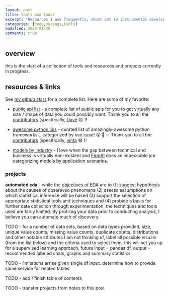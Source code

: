 ```yaml
---
layout: post
title: tools and todos  
excerpt: "Resources I use frequently, shout out to instrumental developers in the community and projects I am currently interested in."
categories: [code,musings,tools]
modified: 2020-01-28
comments: true
---
```

## overview 
this is the start of a collection of tools and resources and projects currently in progress. 

## resources & links 
See [my github stars](https://github.com/xxyjoel?tab=stars) for a complete list. Here are some of my favorite:

* [public api list](https://github.com/public-apis/public-apis) - a complete list of public apis for you to get virtually any size / shape of data you could possibly want. Thank you to all the [contributors](https://github.com/public-apis/public-apis/graphs/contributors) (specifically, [Dave](https://github.com/davemachado) :smile: )! 

* [awesome python libs](https://github.com/vinta/awesome-python) - curated list of amazingly-awesome python frameworks... categorized by use case! :astonished: :muscle: :boom: Thank you to all the [contributors](https://github.com/vinta/awesome-python/graphs/contributors) (specifically, [vinta](https://github.com/vinta) :smile: )! 

* [models by industry](https://github.com/xxyjoel/industry-machine-learning) - I love when the gap between technical and business is virtually non-existent and [FirmAI](https://www.firmai.org/) does an impeccable job categorizing models by application scenarios. 


### projects
**automated eda** - while the [objectives of EDA](https://en.wikipedia.org/wiki/Exploratory_data_analysis) are to (1) suggest hypothesis about the causes of obsereved phenomena (2) assess assumptions on which statistical inference will be based (3) support the selection of appropriate statistical tools and techniques and (4) probide a basis for further data colleciton through experimentation, the techniques and tools used are fairly limited. By profiling your data prior to conducting analysis, I believe you can automate much of discovery.   

TODO - for a number of data sets, based on data types provided, size, unique value counts, missing value counts, duplicate counts, distributions and other notable attributes I am not thinking of, label all possible visuals (from the list below) and the criteria used to select them. this will set you up for a supervised learning approach. future input = pandas df, output = recommended labeled chats, graphs and summary statistics  

TODO - limitations arrise given single df input. determine how to provide same service for related tables

TODO - add / finish table of contents

TODO - transfer projects from notes to this post
